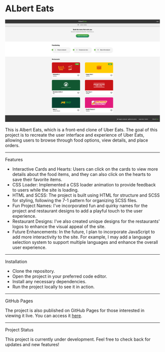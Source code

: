# ALbert Eats

![Sreenshot-Albert-Eats](./assets/images/Albert-Eats-Full-Screen.png)

This is Albert Eats, which is a front-end clone of Uber Eats. The goal of this project is to recreate the user interface and experience of Uber Eats, allowing users to browse through food options, view details, and place orders.

----------

Features

- Interactive Cards and Hearts: Users can click on the cards to view more details about the food items, and they can also click on the hearts to save their favorite items.
- CSS Loader: Implemented a CSS loader animation to provide feedback to users while the site is loading.
- HTML and SCSS: The project is built using HTML for structure and SCSS for styling, following the 7-1 pattern for organizing SCSS files.
- Fun Project Names: I've incorporated fun and quirky names for the project and restaurant designs to add a playful touch to the user experience.
- Restaurant Designs: I've also created unique designs for the restaurants' logos to enhance the visual appeal of the site.
- Future Enhancements: In the future, I plan to incorporate JavaScript to add more interactivity to the site. For example, I may add a language selection system to support multiple languages and enhance the overall user experience.

----------

Installation

- Clone the repository.
- Open the project in your preferred code editor.
- Install any necessary dependencies.
- Run the project locally to see it in action.

----------

GitHub Pages

The project is also published on GitHub Pages for those interested in viewing it live. You can access it [here](https://chakcodemonkey.github.io/Albert-Eats/).

----------

Project Status

This project is currently under development. Feel free to check back for updates and new features!
